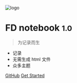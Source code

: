 <!-- 管封面的 -->

<!-- _coverpage.md -->

![logo](_media/icon.svg)  <!--logo-->

# FD notebook <small>1.0</small>

> 为记录而生

- 记录
- 无需生成 html 文件
- 众多主题

[GitHub](https://github.com/docsifyjs/docsify/)
[Get Started](#docsify)